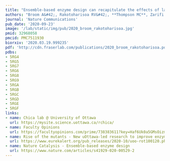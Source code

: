 ```yaml
---
title: "Ensemble-based enzyme design can recapitulate the effects of laboratory directed evolution in silico"
authors: "Broom A&#42;, Rakotoharisoa RV&#42;, **Thompson MC**, Zarifi N, Nguyen E, Mukhametzhanov N, **Liu L, Fraser JS**, Chica RA."
journal: 'Nature Communications'
pub_date: '2020-09-23'
image: '/lab/static/img/pub/2020_broom_rakotoharisoa.jpg'
pmid: 32968058
pmcid: PMC7511930
biorxiv: '2020.03.19.999235'
pdf: 'http://cdn.fraserlab.com/publications/2020_broom_rakotoharisoa.pdf'
pdbs:
- 5RG4
- 5RG5
- 5RG7
- 5RG6
- 5RG8
- 5RG9
- 5RGA
- 5RGB
- 5RGC
- 5RGD
- 5RGE
- 5RGF
links:
- name: Chica lab @ University of Ottawa
  url: https://mysite.science.uottawa.ca/rchica/
- name: Faculty Opinions
  url: https://facultyopinions.com/prime/738383611?key=Haf6Uk0a5GMsOizm
- name: Rise of the mutants - New uOttawa-led research to improve enzyme design methodologies
  url: https://www.eurekalert.org/pub_releases/2020-10/uoo-rot100120.php
- name: Nature Catalysis - Ensemble-based enzyme design
  url: https://www.nature.com/articles/s41929-020-00529-2
---
```

